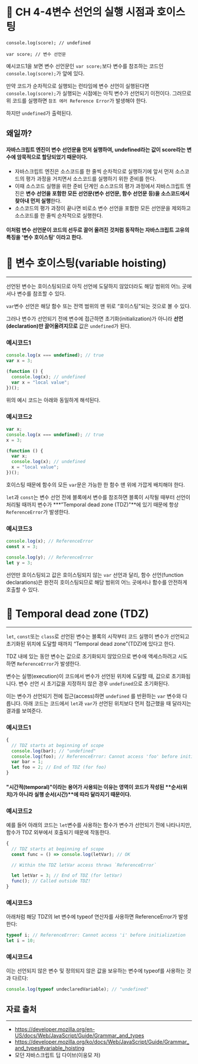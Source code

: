 # 📌 CH 4-4변수 선언의 실행 시점과 호이스팅

```
console.log(score); // undefined

var score; // 변수 선언문
```

예시코드1을 보면 변수 선언문인 `var score;`보다 변수를 참조하는 코드인 `console.log(score);`가 앞에 있다.

만약 코드가 순차적으로 실행되는 런타임에 변수 선언이 실행된다면 `console.log(score);`가 실행되는 시점에는 아직 변수가 선언되기 이전이다.
그러므로 위 코드를 실행하면 `참조 에러 Reference Error`가 발생해야 한다.

하지만 `undefined`가 출력된다.

## 왜일까?

#### 자바스크립트 엔진이 변수 선언문을 먼저 실행하여, undefined라는 값이 score라는 변수에 암묵적으로 할당되었기 때문이다.

- 자바스크립트 엔진은 소스코드를 한 줄씩 순차적으로 실행하기에 앞서 먼저 소스코드의 평가 과정을 거치면서 소스코드를 실행하기 위한 준비를 한다.
- 이때 소스코드 실행을 위한 준비 단계인 소스코드의 평가 과정에서 자바스크립트 엔진은 **변수 선언을 포함한 모든 선언문(변수 선언문, 함수 선언문 등)을 소스코드에서 찾아내 먼저 실행**한다.
- 소스코드의 평가 과정이 끝나면 비로소 변수 선언을 포함한 모든 선언문을 제외하고 소스코드를 한 줄씩 순차적으로 실행한다.

#### 이처럼 변수 선언문이 코드의 선두로 끌어 올려진 것처럼 동작하는 자바스크립트 고유의 특징을 '변수 호이스팅' 이라고 한다.

# 📌 변수 호이스팅(variable hoisting)

---

선언된 변수는 호이스팅되므로 아직 선언에 도달하지 않았더라도 해당 범위의 어느 곳에서나 변수를 참조할 수 있다.

`var`변수 선언은 해당 함수 또는 전역 범위의 맨 위로 “호이스팅"되는 것으로 볼 수 있다.

그러나 변수가 선언되기 전에 변수에 접근하면 초기화(initialization)가 아니라 **선언(declaration)만 끌어올려지므로** 값은 `undefined`가 된다.

### 예시코드1

```jsx
console.log(x === undefined); // true
var x = 3;

(function () {
  console.log(x); // undefined
  var x = "local value";
})();
```

위의 예시 코드는 아래와 동일하게 해석된다.

### 예시코드2

```jsx
var x;
console.log(x === undefined); // true
x = 3;

(function () {
  var x;
  console.log(x); // undefined
  x = "local value";
})();
```

호이스팅 때문에 함수의 모든 `var`문은 가능한 한 함수 맨 위에 가깝게 배치해야 한다.

`let`과 `const`는 변수 선언 전에 블록에서 변수를 참조하면 블록이 시작될 때부터 선언이 처리될 때까지 변수가 **\*”Temporal dead zone (TDZ)"**에 있기 때문에 항상 `ReferenceError`가 발생한다.

### 예시코드3

```jsx
console.log(x); // ReferenceError
const x = 3;

console.log(y); // ReferenceError
let y = 3;
```

선언만 호이스팅되고 값은 호이스팅되지 않는 `var` 선언과 달리, 함수 선언(function declarations)은 완전히 호이스팅되므로 해당 범위의 어느 곳에서나 함수를 안전하게 호출할 수 있다.

# 📌 **Temporal dead zone (TDZ)**

---

`let`, `const`또는 `class`로 선언된 변수는 블록의 시작부터 코드 실행이 변수가 선언되고 초기화된 위치에 도달할 때까지 “Temporal dead zone"(TDZ)에 있다고 한다.

TDZ 내에 있는 동안 변수는 값으로 초기화되지 않았으므로 변수에 액세스하려고 시도하면 `ReferenceError`가 발생한다.

변수는 실행(execution)이 코드에서 변수가 선언된 위치에 도달할 때, 값으로 초기화됩니다. 변수 선언 시 초기값을 지정하지 않은 경우 `undefined`으로 초기화된다.

이는 변수가 선언되기 전에 접근(access)하면 `undefined` 를 반환하는 `var` 변수와 다릅니다. 아래 코드는 코드에서 `let`과 `var`가 선언된 위치보다 먼저 접근했을 때 달라지는 결과를 보여준다.

### 예시코드1

```jsx
{
  // TDZ starts at beginning of scope
  console.log(bar); // "undefined"
  console.log(foo); // ReferenceError: Cannot access 'foo' before initialization
  var bar = 1;
  let foo = 2; // End of TDZ (for foo)
}
```

#### "시간적(temporal)"이라는 용어가 사용되는 이유는 영역이 코드가 작성된 **순서(위치)가 아니라 실행 순서(시간)**에 따라 달라지기 때문이다.

### 예시코드2

예를 들어 아래의 코드는 `let`변수를 사용하는 함수가 변수가 선언되기 전에 나타나지만, 함수가 TDZ 외부에서 호출되기 때문에 작동한다.

```jsx
{
  // TDZ starts at beginning of scope
  const func = () => console.log(letVar); // OK

  // Within the TDZ letVar access throws `ReferenceError`

  let letVar = 3; // End of TDZ (for letVar)
  func(); // Called outside TDZ!
}
```

### 예시코드3

아래처럼 해당 TDZ의 let 변수에 typeof 연산자를 사용하면 ReferenceError가 발생한다:

```jsx
typeof i; // ReferenceError: Cannot access 'i' before initialization
let i = 10;
```

### 예시코드4

이는 선언되지 않은 변수 및 정의되지 않은 값을 보유하는 변수에 typeof를 사용하는 것과 다르다:

```jsx
console.log(typeof undeclaredVariable); // "undefined"
```

## 자료 출처

---

- https://developer.mozilla.org/en-US/docs/Web/JavaScript/Guide/Grammar_and_types
- https://developer.mozilla.org/ko/docs/Web/JavaScript/Guide/Grammar_and_types#variable_hoisting
- 모던 자바스크립트 딥 다이브(이웅모 저)
